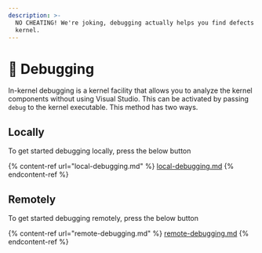 ```yaml
---
description: >-
  NO CHEATING! We're joking, debugging actually helps you find defects in the
  kernel.
---
```


# 🔬 Debugging

In-kernel debugging is a kernel facility that allows you to analyze the kernel components without using Visual Studio. This can be activated by passing `debug` to the kernel executable. This method has two ways.

## Locally

To get started debugging locally, press the below button

{% content-ref url="local-debugging.md" %}
[local-debugging.md](local-debugging.md)
{% endcontent-ref %}

## Remotely

To get started debugging remotely, press the below button

{% content-ref url="remote-debugging.md" %}
[remote-debugging.md](remote-debugging.md)
{% endcontent-ref %}
